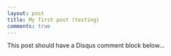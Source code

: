 ```yaml
---
layout: post
title: My first post (testing)
comments: true
---
```


This post should have a Disqus comment block below...